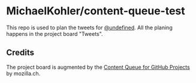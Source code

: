 # MichaelKohler/content-queue-test
This repo is used to plan the tweets for [@undefined](https://twitter.com/undefined).
All the planing happens in the project board "Tweets".

## Credits
The project board is augmented by the [Content Queue for GitHub Projects](https://github.com/mozillach/gh-projects-content-queue) by mozilla.ch.

